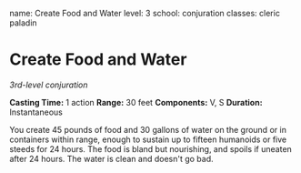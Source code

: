 name: Create Food and Water
level: 3
school: conjuration
classes: cleric
         paladin

# Create Food and Water
_3rd-level conjuration_

**Casting Time:** 1 action
**Range:** 30 feet
**Components:** V, S
**Duration:** Instantaneous

You create 45 pounds of food and 30 gallons of water on the ground or in containers within range, enough to sustain up to fifteen humanoids or five steeds for 24 hours. The food is bland but nourishing, and spoils if uneaten after 24 hours. The water is clean and doesn't go bad.
